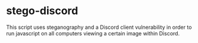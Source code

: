 # stego-discord
This script uses steganography and a Discord client vulnerability in order to run javascript on all computers viewing a certain image within Discord.
